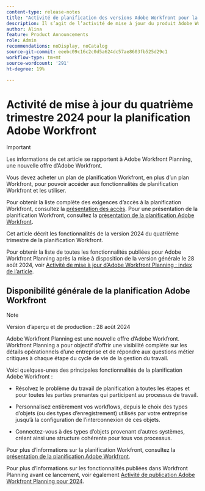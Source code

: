 ```yaml
---
content-type: release-notes
title: "Activité de planification des versions Adobe Workfront pour la version 24.10"
description: Il s’agit de l’activité de mise à jour du produit Adobe Workfront Planning pour le quatrième trimestre 2024.
author: Alina
feature: Product Announcements
role: Admin
recommendations: noDisplay, noCatalog
source-git-commit: eeebc09c16c2c0d5a624dc57ae8603fb525d29c1
workflow-type: tm+mt
source-wordcount: '291'
ht-degree: 19%

---
```



# Activité de mise à jour du quatrième trimestre 2024 pour la planification Adobe Workfront

<!--remove this important intro after the 25.1 release-->

>[!IMPORTANT]
>
>Les informations de cet article se rapportent à Adobe Workfront Planning, une nouvelle offre d’Adobe Workfront.
>
>Vous devez acheter un plan de planification Workfront, en plus d’un plan Workfront, pour pouvoir accéder aux fonctionnalités de planification Workfront et les utiliser.
>
>Pour obtenir la liste complète des exigences d’accès à la planification Workfront, consultez la [présentation des accès](/help/quicksilver/planning/access/access-overview.md).
>Pour une présentation de la planification Workfront, consultez la [présentation de la planification Adobe Workfront](/help/quicksilver/planning/general/planning-overview.md).
>

Cet article décrit les fonctionnalités de la version 2024 du quatrième trimestre de la planification Workfront.

<!--keep the sentence below for all future quarterly release pages-->
<!--remove the general activity mention after fourth quarter 2024 is released-->

Pour obtenir la liste de toutes les fonctionnalités publiées pour Adobe Workfront Planning après la mise à disposition de la version générale le 28 août 2024, voir [Activité de mise à jour d’Adobe Workfront Planning : index de l’article](/help/quicksilver/product-announcements/product-releases/planning-release-activity/planning-release-activity-article-index.md).

## Disponibilité générale de la planification Adobe Workfront

>[!NOTE]
>
>Version d’aperçu et de production : 28 août 2024

Adobe Workfront Planning est une nouvelle offre d’Adobe Workfront. Workfront Planning a pour objectif d’offrir une visibilité complète sur les détails opérationnels d’une entreprise et de répondre aux questions métier critiques à chaque étape du cycle de vie de la gestion du travail.

Voici quelques-unes des principales fonctionnalités de la planification Adobe Workfront :

* Résolvez le problème du travail de planification à toutes les étapes et pour toutes les parties prenantes qui participent au processus de travail.

* Personnalisez entièrement vos workflows, depuis le choix des types d’objets (ou des types d’enregistrement) utilisés par votre entreprise jusqu’à la configuration de l’interconnexion de ces objets.

* Connectez-vous à des types d’objets provenant d’autres systèmes, créant ainsi une structure cohérente pour tous vos processus.

Pour plus d’informations sur la planification Workfront, consultez la [présentation de la planification Adobe Workfront](/help/quicksilver/planning/general/planning-overview.md).

Pour plus d’informations sur les fonctionnalités publiées dans Workfront Planning avant ce lancement, voir également [Activité de publication Adobe Workfront Planning pour 2024](/help/quicksilver/planning/general/release-activity.md).
